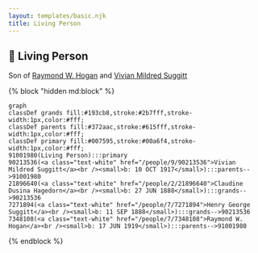 ```yaml
---
layout: templates/basic.njk
title: Living Person
---
```

## 🔵 Living Person

Son of [Raymond W. Hogan](/people/7/7348108) and [Vivian Mildred Suggitt](/people/9/90213536)

{% block "hidden md:block" %}
```mermaid
graph
classDef grands fill:#193cb8,stroke:#2b7fff,stroke-width:1px,color:#fff;
classDef parents fill:#372aac,stroke:#615fff,stroke-width:1px,color:#fff;
classDef primary fill:#007595,stroke:#00a6f4,stroke-width:1px,color:#fff;
91001980(Living Person):::primary
90213536(<a class="text-white" href="/people/9/90213536">Vivian Mildred Suggitt</a><br /><small>b: 10 OCT 1917</small>):::parents-->91001980
21896640(<a class="text-white" href="/people/2/21896640">Claudine Dusina Hagedorn</a><br /><small>b: 27 JUN 1888</small>):::grands-->90213536
7271894(<a class="text-white" href="/people/7/7271894">Henry George Suggitt</a><br /><small>b: 11 SEP 1888</small>):::grands-->90213536
7348108(<a class="text-white" href="/people/7/7348108">Raymond W. Hogan</a><br /><small>b: 17 JUN 1919</small>):::parents-->91001980
```
{% endblock %}
